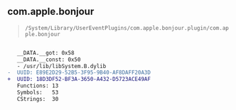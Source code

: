## com.apple.bonjour

> `/System/Library/UserEventPlugins/com.apple.bonjour.plugin/com.apple.bonjour`

```diff

   __DATA.__got: 0x58
   __DATA.__const: 0x50
   - /usr/lib/libSystem.B.dylib
-  UUID: E89E2D29-52B5-3F95-9B40-AF8DAFF20A3D
+  UUID: 18D3DF52-BF3A-3650-A432-D5723ACE49AF
   Functions: 13
   Symbols:   53
   CStrings:  30

```
